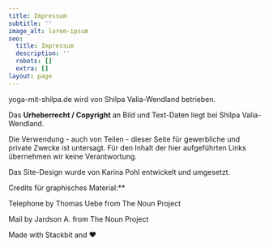 ```yaml
---
title: Impressum
subtitle: ''
image_alt: lorem-ipsum
seo:
  title: Impressum
  description: ''
  robots: []
  extra: []
layout: page
---
```

yoga-mit-shilpa.de wird von Shilpa Valia-Wendland betrieben.

Das **Urheberrecht / Copyright** an Bild und Text-Daten liegt bei Shilpa Valia-Wendland.

Die Verwendung - auch von Teilen - dieser Seite für gewerbliche und private Zwecke ist untersagt. Für den Inhalt der hier aufgeführten Links übernehmen wir keine Verantwortung.

Das Site-Design wurde von Karina Pohl entwickelt und umgesetzt.   

  
  
Credits für graphisches Material:**

Telephone by Thomas Uebe from The Noun Project

Mail by Jardson A. from The Noun Project

Made with Stackbit and ♥
